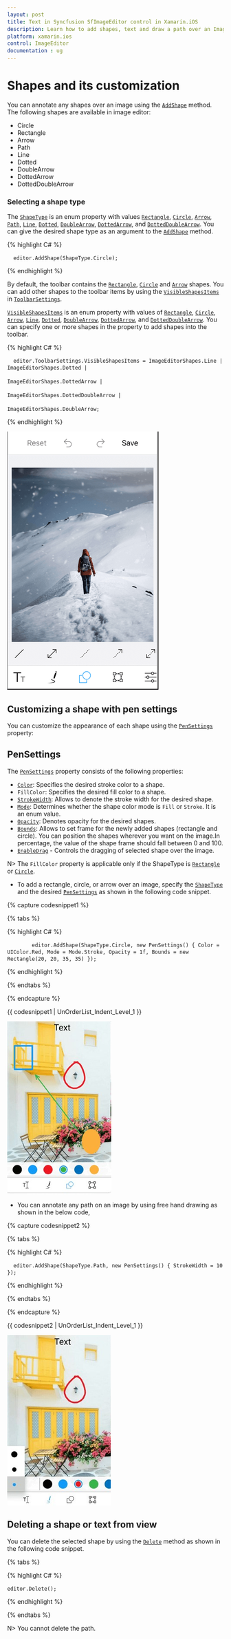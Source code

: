 ```yaml
---
layout: post
title: Text in Syncfusion SfImageEditor control in Xamarin.iOS
description: Learn how to add shapes, text and draw a path over an Image in syncfusion ImageEditor for Xamarin.iOS
platform: xamarin.ios
control: ImageEditor
documentation : ug
---
```


# Shapes and its customization

You can annotate any shapes over an image using the [`AddShape`](https://help.syncfusion.com/cr/xamarin-ios/Syncfusion.SfImageEditor.iOS.SfImageEditor.html#Syncfusion_SfImageEditor_iOS_SfImageEditor_AddShape_Syncfusion_SfImageEditor_iOS_ShapeType_Syncfusion_SfImageEditor_iOS_PenSettings_) method. The following shapes are available in image editor:

* Circle
* Rectangle
* Arrow
* Path
* Line
* Dotted
* DoubleArrow
* DottedArrow
* DottedDoubleArrow

### Selecting a shape type

The [`ShapeType`](https://help.syncfusion.com/cr/xamarin-ios/Syncfusion.SfImageEditor.iOS.ShapeType.html) is an enum property with values [`Rectangle`](https://help.syncfusion.com/cr/xamarin-ios/Syncfusion.SfImageEditor.iOS.ShapeType.html#Syncfusion_SfImageEditor_iOS_ShapeType_Rectangle), [`Circle`](https://help.syncfusion.com/cr/xamarin-ios/Syncfusion.SfImageEditor.iOS.ShapeType.html#Syncfusion_SfImageEditor_iOS_ShapeType_Circle), [`Arrow`](https://help.syncfusion.com/cr/xamarin-ios/Syncfusion.SfImageEditor.iOS.ShapeType.html#Syncfusion_SfImageEditor_iOS_ShapeType_Arrow), [`Path`](https://help.syncfusion.com/cr/xamarin-ios/Syncfusion.SfImageEditor.iOS.ShapeType.html#Syncfusion_SfImageEditor_iOS_ShapeType_Path), [`Line`](https://help.syncfusion.com/cr/xamarin-ios/Syncfusion.SfImageEditor.iOS.ShapeType.html#Syncfusion_SfImageEditor_iOS_ShapeType_Line), [`Dotted`](https://help.syncfusion.com/cr/xamarin-ios/Syncfusion.SfImageEditor.iOS.ShapeType.html#Syncfusion_SfImageEditor_iOS_ShapeType_Dotted), [`DoubleArrow`](https://help.syncfusion.com/cr/xamarin-ios/Syncfusion.SfImageEditor.iOS.ShapeType.html#Syncfusion_SfImageEditor_iOS_ShapeType_DoubleArrow), [`DottedArrow`](https://help.syncfusion.com/cr/xamarin-ios/Syncfusion.SfImageEditor.iOS.ShapeType.html#Syncfusion_SfImageEditor_iOS_ShapeType_DottedArrow), and [`DottedDoubleArrow`](https://help.syncfusion.com/cr/xamarin-ios/Syncfusion.SfImageEditor.iOS.ShapeType.html#Syncfusion_SfImageEditor_iOS_ShapeType_DottedDoubleArrow). You can give the desired shape type as an argument to the [`AddShape`](https://help.syncfusion.com/cr/xamarin-ios/Syncfusion.SfImageEditor.iOS.SfImageEditor.html#Syncfusion_SfImageEditor_iOS_SfImageEditor_AddShape_Syncfusion_SfImageEditor_iOS_ShapeType_Syncfusion_SfImageEditor_iOS_PenSettings_) method.

{% highlight C# %}

      editor.AddShape(ShapeType.Circle);

{% endhighlight %}

By default, the toolbar contains the [`Rectangle`](https://help.syncfusion.com/cr/xamarin-ios/Syncfusion.SfImageEditor.iOS.ImageEditorShapes.html#Syncfusion_SfImageEditor_iOS_ImageEditorShapes_Rectangle), [`Circle`](https://help.syncfusion.com/cr/xamarin-ios/Syncfusion.SfImageEditor.iOS.ImageEditorShapes.html#Syncfusion_SfImageEditor_iOS_ImageEditorShapes_Circle) and [`Arrow`](https://help.syncfusion.com/cr/xamarin-ios/Syncfusion.SfImageEditor.iOS.ImageEditorShapes.html#Syncfusion_SfImageEditor_iOS_ImageEditorShapes_Arrow) shapes. You can add other shapes to the toolbar items by using the [`VisibleShapesItems`](https://help.syncfusion.com/cr/xamarin-ios/Syncfusion.SfImageEditor.iOS.ToolbarSettings.html#Syncfusion_SfImageEditor_iOS_ToolbarSettings_VisibleShapesItems) in [`ToolbarSettings`](https://help.syncfusion.com/cr/xamarin-ios/Syncfusion.SfImageEditor.iOS.ToolbarSettings.html).

[`VisibleShapesItems`](https://help.syncfusion.com/cr/xamarin-ios/Syncfusion.SfImageEditor.iOS.ToolbarSettings.html#Syncfusion_SfImageEditor_iOS_ToolbarSettings_VisibleShapesItems) is an enum property with values of [`Rectangle`](https://help.syncfusion.com/cr/xamarin-ios/Syncfusion.SfImageEditor.iOS.ImageEditorShapes.html#Syncfusion_SfImageEditor_iOS_ImageEditorShapes_Rectangle), [`Circle`](https://help.syncfusion.com/cr/xamarin-ios/Syncfusion.SfImageEditor.iOS.ImageEditorShapes.html#Syncfusion_SfImageEditor_iOS_ImageEditorShapes_Circle), [`Arrow`](https://help.syncfusion.com/cr/xamarin-ios/Syncfusion.SfImageEditor.iOS.ImageEditorShapes.html#Syncfusion_SfImageEditor_iOS_ImageEditorShapes_Arrow), [`Line`](https://help.syncfusion.com/cr/xamarin-ios/Syncfusion.SfImageEditor.iOS.ImageEditorShapes.html#Syncfusion_SfImageEditor_iOS_ImageEditorShapes_Line), [`Dotted`](https://help.syncfusion.com/cr/xamarin-ios/Syncfusion.SfImageEditor.iOS.ImageEditorShapes.html#Syncfusion_SfImageEditor_iOS_ImageEditorShapes_Dotted), [`DoubleArrow`](https://help.syncfusion.com/cr/xamarin-ios/Syncfusion.SfImageEditor.iOS.ImageEditorShapes.html#Syncfusion_SfImageEditor_iOS_ImageEditorShapes_DoubleArrow), [`DottedArrow`](https://help.syncfusion.com/cr/xamarin-ios/Syncfusion.SfImageEditor.iOS.ImageEditorShapes.html#Syncfusion_SfImageEditor_iOS_ImageEditorShapes_DottedArrow), and [`DottedDoubleArrow`](https://help.syncfusion.com/cr/xamarin-ios/Syncfusion.SfImageEditor.iOS.ImageEditorShapes.html#Syncfusion_SfImageEditor_iOS_ImageEditorShapes_DottedDoubleArrow). You can specify one or more shapes in the property to add shapes into the toolbar.

{% highlight C# %}

      editor.ToolbarSettings.VisibleShapesItems = ImageEditorShapes.Line | ImageEditorShapes.Dotted | 
                                                  ImageEditorShapes.DottedArrow | 
                                                  ImageEditorShapes.DottedDoubleArrow |
                                                  ImageEditorShapes.DoubleArrow;

{% endhighlight %}

![Shape types](ImageEditor_images/ShapeTypes.png)

## Customizing a shape with pen settings

You can customize the appearance of each shape using the [`PenSettings`](https://help.syncfusion.com/cr/xamarin-ios/Syncfusion.SfImageEditor.iOS.PenSettings.html) property:

## PenSettings

The [`PenSettings`](https://help.syncfusion.com/cr/xamarin-ios/Syncfusion.SfImageEditor.iOS.PenSettings.html) property consists of the following properties:

* [`Color`](https://help.syncfusion.com/cr/xamarin-ios/Syncfusion.SfImageEditor.iOS.PenSettings.html#Syncfusion_SfImageEditor_iOS_PenSettings_Color): Specifies the desired stroke color to a shape.
* `FillColor`: Specifies the desired fill color to a shape.
* [`StrokeWidth`](https://help.syncfusion.com/cr/xamarin-ios/Syncfusion.SfImageEditor.iOS.PenSettings.html#Syncfusion_SfImageEditor_iOS_PenSettings_StrokeWidth): Allows to denote the stroke width for the desired shape.
* [`Mode`](https://help.syncfusion.com/cr/xamarin-ios/Syncfusion.SfImageEditor.iOS.PenSettings.html#Syncfusion_SfImageEditor_iOS_PenSettings_Mode): Determines whether the shape color mode is `Fill` or `Stroke`. It is an enum value.
* [`Opacity`](https://help.syncfusion.com/cr/xamarin-ios/Syncfusion.SfImageEditor.iOS.PenSettings.html#Syncfusion_SfImageEditor_iOS_PenSettings_Opacity): Denotes opacity for the desired shapes.
* [`Bounds`](https://help.syncfusion.com/cr/xamarin-ios/Syncfusion.SfImageEditor.iOS.PenSettings.html#Syncfusion_SfImageEditor_iOS_PenSettings_Bounds): Allows to set frame for the newly added shapes (rectangle and circle). You can position the shapes wherever you want on the image.In percentage, the value of the shape frame should fall between 0 and 100.
* [`EnableDrag`](https://help.syncfusion.com/cr/xamarin-ios/Syncfusion.SfImageEditor.iOS.PenSettings.html#Syncfusion_SfImageEditor_iOS_PenSettings_EnableDrag) - Controls the dragging of selected shape over the image.

N> The `FillColor` property is applicable only if the ShapeType is [`Rectangle`](https://help.syncfusion.com/cr/xamarin-ios/Syncfusion.SfImageEditor.iOS.ImageEditorShapes.html#Syncfusion_SfImageEditor_iOS_ImageEditorShapes_Rectangle) or [`Circle`](https://help.syncfusion.com/cr/xamarin-ios/Syncfusion.SfImageEditor.iOS.ImageEditorShapes.html#Syncfusion_SfImageEditor_iOS_ImageEditorShapes_Circle).

* To add a rectangle, circle, or arrow over an image, specify the [`ShapeType`](https://help.syncfusion.com/cr/xamarin-ios/Syncfusion.SfImageEditor.iOS.ShapeType.html) and the desired [`PenSettings`](https://help.syncfusion.com/cr/xamarin-ios/Syncfusion.SfImageEditor.iOS.PenSettings.html) as shown in the following code snippet.

{% capture codesnippet1 %}

{% tabs %}

{% highlight C# %}

            editor.AddShape(ShapeType.Circle, new PenSettings() { Color = UIColor.Red, Mode = Mode.Stroke, Opacity = 1f, Bounds = new Rectangle(20, 20, 35, 35) });

{% endhighlight %}

{% endtabs %}

{% endcapture %}

{{ codesnippet1 | UnOrderList_Indent_Level_1 }} 

![SfImageEditor](ImageEditor_images/Shapes.jpg)

 * You can annotate any path on an image by using free hand drawing as shown in the below code,

{% capture codesnippet2 %}

{% tabs %}

{% highlight C# %}

      editor.AddShape(ShapeType.Path, new PenSettings() { StrokeWidth = 10 });

{% endhighlight %}

{% endtabs %}

{% endcapture %}

{{ codesnippet2 | UnOrderList_Indent_Level_1 }} 

![SfImageEditor](ImageEditor_images/Path.jpg)

## Deleting a shape or text from view

You can delete the selected shape by using the [`Delete`](https://help.syncfusion.com/cr/xamarin-ios/Syncfusion.SfImageEditor.iOS.SfImageEditor.html#Syncfusion_SfImageEditor_iOS_SfImageEditor_Delete) method as shown in the following code snippet.

{% tabs %}

{% highlight C# %}

    editor.Delete();

{% endhighlight %}

{% endtabs %}

N> You cannot delete the path.

